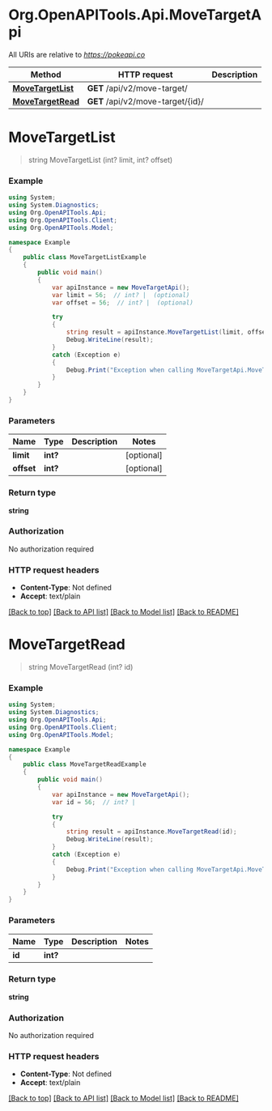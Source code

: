 # Org.OpenAPITools.Api.MoveTargetApi

All URIs are relative to *https://pokeapi.co*

Method | HTTP request | Description
------------- | ------------- | -------------
[**MoveTargetList**](MoveTargetApi.md#movetargetlist) | **GET** /api/v2/move-target/ | 
[**MoveTargetRead**](MoveTargetApi.md#movetargetread) | **GET** /api/v2/move-target/{id}/ | 


<a name="movetargetlist"></a>
# **MoveTargetList**
> string MoveTargetList (int? limit, int? offset)



### Example
```csharp
using System;
using System.Diagnostics;
using Org.OpenAPITools.Api;
using Org.OpenAPITools.Client;
using Org.OpenAPITools.Model;

namespace Example
{
    public class MoveTargetListExample
    {
        public void main()
        {
            var apiInstance = new MoveTargetApi();
            var limit = 56;  // int? |  (optional) 
            var offset = 56;  // int? |  (optional) 

            try
            {
                string result = apiInstance.MoveTargetList(limit, offset);
                Debug.WriteLine(result);
            }
            catch (Exception e)
            {
                Debug.Print("Exception when calling MoveTargetApi.MoveTargetList: " + e.Message );
            }
        }
    }
}
```

### Parameters

Name | Type | Description  | Notes
------------- | ------------- | ------------- | -------------
 **limit** | **int?**|  | [optional] 
 **offset** | **int?**|  | [optional] 

### Return type

**string**

### Authorization

No authorization required

### HTTP request headers

 - **Content-Type**: Not defined
 - **Accept**: text/plain

[[Back to top]](#) [[Back to API list]](../README.md#documentation-for-api-endpoints) [[Back to Model list]](../README.md#documentation-for-models) [[Back to README]](../README.md)

<a name="movetargetread"></a>
# **MoveTargetRead**
> string MoveTargetRead (int? id)



### Example
```csharp
using System;
using System.Diagnostics;
using Org.OpenAPITools.Api;
using Org.OpenAPITools.Client;
using Org.OpenAPITools.Model;

namespace Example
{
    public class MoveTargetReadExample
    {
        public void main()
        {
            var apiInstance = new MoveTargetApi();
            var id = 56;  // int? | 

            try
            {
                string result = apiInstance.MoveTargetRead(id);
                Debug.WriteLine(result);
            }
            catch (Exception e)
            {
                Debug.Print("Exception when calling MoveTargetApi.MoveTargetRead: " + e.Message );
            }
        }
    }
}
```

### Parameters

Name | Type | Description  | Notes
------------- | ------------- | ------------- | -------------
 **id** | **int?**|  | 

### Return type

**string**

### Authorization

No authorization required

### HTTP request headers

 - **Content-Type**: Not defined
 - **Accept**: text/plain

[[Back to top]](#) [[Back to API list]](../README.md#documentation-for-api-endpoints) [[Back to Model list]](../README.md#documentation-for-models) [[Back to README]](../README.md)

